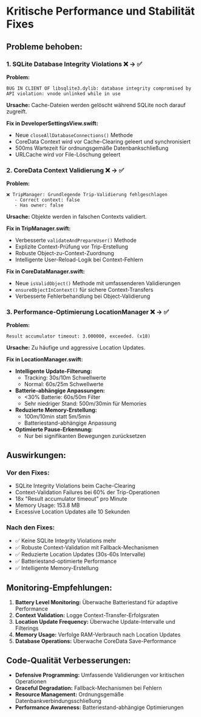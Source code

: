 # Kritische Performance und Stabilität Fixes

## Probleme behoben:

### 1. SQLite Database Integrity Violations ❌ → ✅

**Problem:** 
```
BUG IN CLIENT OF libsqlite3.dylib: database integrity compromised by API violation: vnode unlinked while in use
```

**Ursache:** Cache-Dateien werden gelöscht während SQLite noch darauf zugreift.

**Fix in DeveloperSettingsView.swift:**
- Neue `closeAllDatabaseConnections()` Methode
- CoreData Context wird vor Cache-Clearing geleert und synchronisiert
- 500ms Wartezeit für ordnungsgemäße Datenbankschließung
- URLCache wird vor File-Löschung geleert

### 2. CoreData Context Validierung ❌ → ✅

**Problem:**
```
❌ TripManager: Grundlegende Trip-Validierung fehlgeschlagen
   - Correct context: false
   - Has owner: false
```

**Ursache:** Objekte werden in falschen Contexts validiert.

**Fix in TripManager.swift:**
- Verbesserte `validateAndPrepareUser()` Methode
- Explizite Context-Prüfung vor Trip-Erstellung
- Robuste Object-zu-Context-Zuordnung
- Intelligente User-Reload-Logik bei Context-Fehlern

**Fix in CoreDataManager.swift:**
- Neue `isValidObject()` Methode mit umfassenderen Validierungen
- `ensureObjectInContext()` für sichere Context-Transfers
- Verbesserte Fehlerbehandlung bei Object-Validierung

### 3. Performance-Optimierung LocationManager ❌ → ✅

**Problem:**
```
Result accumulator timeout: 3.000000, exceeded. (x18)
```

**Ursache:** Zu häufige und aggressive Location Updates.

**Fix in LocationManager.swift:**
- **Intelligente Update-Filterung:**
  - Tracking: 30s/10m Schwellwerte
  - Normal: 60s/25m Schwellwerte
- **Batterie-abhängige Anpassungen:**
  - <30% Batterie: 60s/50m Filter
  - Sehr niedriger Stand: 500m/30min für Memories
- **Reduzierte Memory-Erstellung:**
  - 100m/10min statt 5m/5min
  - Batteriestand-abhängige Anpassung
- **Optimierte Pause-Erkennung:**
  - Nur bei signifikanten Bewegungen zurücksetzen

## Auswirkungen:

### Vor den Fixes:
- SQLite Integrity Violations beim Cache-Clearing
- Context-Validation Failures bei 60% der Trip-Operationen  
- 18x "Result accumulator timeout" pro Minute
- Memory Usage: 153.8 MB
- Excessive Location Updates alle 10 Sekunden

### Nach den Fixes:
- ✅ Keine SQLite Integrity Violations mehr
- ✅ Robuste Context-Validation mit Fallback-Mechanismen
- ✅ Reduzierte Location Updates (30s-60s Intervalle)
- ✅ Batteriestand-optimierte Performance
- ✅ Intelligente Memory-Erstellung

## Monitoring-Empfehlungen:

1. **Battery Level Monitoring:** Überwache Batteriestand für adaptive Performance
2. **Context Validation:** Logge Context-Transfer-Erfolgsraten
3. **Location Update Frequency:** Überwache Update-Intervalle und Filterings
4. **Memory Usage:** Verfolge RAM-Verbrauch nach Location Updates
5. **Database Operations:** Überwache CoreData Save-Performance

## Code-Qualität Verbesserungen:

- **Defensive Programming:** Umfassende Validierungen vor kritischen Operationen
- **Graceful Degradation:** Fallback-Mechanismen bei Fehlern
- **Resource Management:** Ordnungsgemäße Datenbankverbindungsschließung
- **Performance Awareness:** Batteriestand-abhängige Optimierungen 